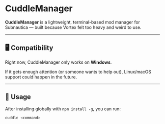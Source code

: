 # CuddleManager

**CuddleManager** is a lightweight, terminal-based mod manager for Subnautica — built because Vortex felt too heavy and weird to use.

---

## 🖥 Compatibility

Right now, CuddleManager only works on **Windows**.

If it gets enough attention (or someone wants to help out), Linux/macOS support could happen in the future.

---

## 🚀 Usage

After installing globally with `npm install -g`, you can run:

```bash
cuddle <command>
